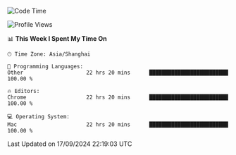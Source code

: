 <!--START_SECTION:waka-->
![Code Time](http://img.shields.io/badge/Code%20Time-2%2C762%20hrs%2043%20mins-blue)

![Profile Views](http://img.shields.io/badge/Profile%20Views-0-blue)

📊 **This Week I Spent My Time On** 

```text
🕑︎ Time Zone: Asia/Shanghai

💬 Programming Languages: 
Other                    22 hrs 20 mins      █████████████████████████   100.00 % 

🔥 Editors: 
Chrome                   22 hrs 20 mins      █████████████████████████   100.00 % 

💻 Operating System: 
Mac                      22 hrs 20 mins      █████████████████████████   100.00 % 
```


 Last Updated on 17/09/2024 22:19:03 UTC
<!--END_SECTION:waka-->